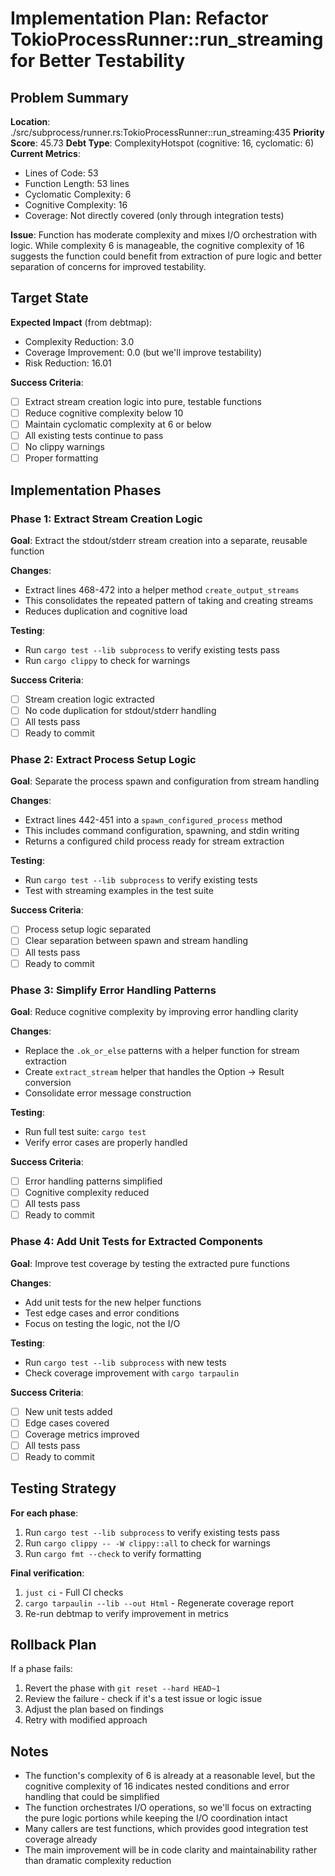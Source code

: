 # Implementation Plan: Refactor TokioProcessRunner::run_streaming for Better Testability

## Problem Summary

**Location**: ./src/subprocess/runner.rs:TokioProcessRunner::run_streaming:435
**Priority Score**: 45.73
**Debt Type**: ComplexityHotspot (cognitive: 16, cyclomatic: 6)
**Current Metrics**:
- Lines of Code: 53
- Function Length: 53 lines
- Cyclomatic Complexity: 6
- Cognitive Complexity: 16
- Coverage: Not directly covered (only through integration tests)

**Issue**: Function has moderate complexity and mixes I/O orchestration with logic. While complexity 6 is manageable, the cognitive complexity of 16 suggests the function could benefit from extraction of pure logic and better separation of concerns for improved testability.

## Target State

**Expected Impact** (from debtmap):
- Complexity Reduction: 3.0
- Coverage Improvement: 0.0 (but we'll improve testability)
- Risk Reduction: 16.01

**Success Criteria**:
- [ ] Extract stream creation logic into pure, testable functions
- [ ] Reduce cognitive complexity below 10
- [ ] Maintain cyclomatic complexity at 6 or below
- [ ] All existing tests continue to pass
- [ ] No clippy warnings
- [ ] Proper formatting

## Implementation Phases

### Phase 1: Extract Stream Creation Logic

**Goal**: Extract the stdout/stderr stream creation into a separate, reusable function

**Changes**:
- Extract lines 468-472 into a helper method `create_output_streams`
- This consolidates the repeated pattern of taking and creating streams
- Reduces duplication and cognitive load

**Testing**:
- Run `cargo test --lib subprocess` to verify existing tests pass
- Run `cargo clippy` to check for warnings

**Success Criteria**:
- [ ] Stream creation logic extracted
- [ ] No code duplication for stdout/stderr handling
- [ ] All tests pass
- [ ] Ready to commit

### Phase 2: Extract Process Setup Logic

**Goal**: Separate the process spawn and configuration from stream handling

**Changes**:
- Extract lines 442-451 into a `spawn_configured_process` method
- This includes command configuration, spawning, and stdin writing
- Returns a configured child process ready for stream extraction

**Testing**:
- Run `cargo test --lib subprocess` to verify existing tests
- Test with streaming examples in the test suite

**Success Criteria**:
- [ ] Process setup logic separated
- [ ] Clear separation between spawn and stream handling
- [ ] All tests pass
- [ ] Ready to commit

### Phase 3: Simplify Error Handling Patterns

**Goal**: Reduce cognitive complexity by improving error handling clarity

**Changes**:
- Replace the `.ok_or_else` patterns with a helper function for stream extraction
- Create `extract_stream` helper that handles the Option -> Result conversion
- Consolidate error message construction

**Testing**:
- Run full test suite: `cargo test`
- Verify error cases are properly handled

**Success Criteria**:
- [ ] Error handling patterns simplified
- [ ] Cognitive complexity reduced
- [ ] All tests pass
- [ ] Ready to commit

### Phase 4: Add Unit Tests for Extracted Components

**Goal**: Improve test coverage by testing the extracted pure functions

**Changes**:
- Add unit tests for the new helper functions
- Test edge cases and error conditions
- Focus on testing the logic, not the I/O

**Testing**:
- Run `cargo test --lib subprocess` with new tests
- Check coverage improvement with `cargo tarpaulin`

**Success Criteria**:
- [ ] New unit tests added
- [ ] Edge cases covered
- [ ] Coverage metrics improved
- [ ] All tests pass
- [ ] Ready to commit

## Testing Strategy

**For each phase**:
1. Run `cargo test --lib subprocess` to verify existing tests pass
2. Run `cargo clippy -- -W clippy::all` to check for warnings
3. Run `cargo fmt --check` to verify formatting

**Final verification**:
1. `just ci` - Full CI checks
2. `cargo tarpaulin --lib --out Html` - Regenerate coverage report
3. Re-run debtmap to verify improvement in metrics

## Rollback Plan

If a phase fails:
1. Revert the phase with `git reset --hard HEAD~1`
2. Review the failure - check if it's a test issue or logic issue
3. Adjust the plan based on findings
4. Retry with modified approach

## Notes

- The function's complexity of 6 is already at a reasonable level, but the cognitive complexity of 16 indicates nested conditions and error handling that could be simplified
- The function orchestrates I/O operations, so we'll focus on extracting the pure logic portions while keeping the I/O coordination intact
- Many callers are test functions, which provides good integration test coverage already
- The main improvement will be in code clarity and maintainability rather than dramatic complexity reduction
